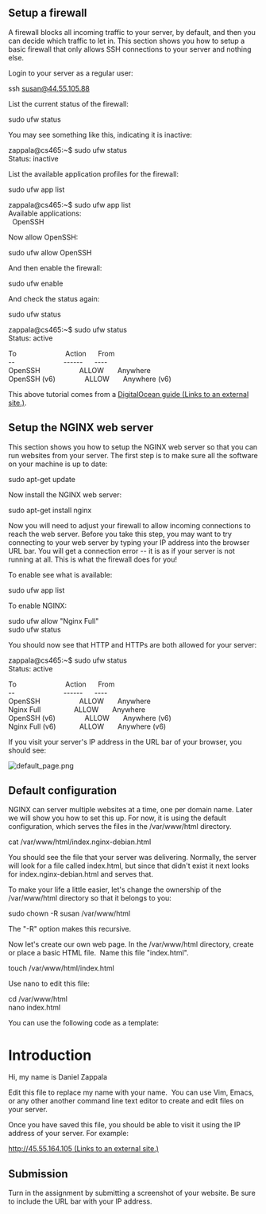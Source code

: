 ## Setup a firewall

A firewall blocks all incoming traffic to your server, by default, and then you can decide which traffic to let in. This section shows you how to setup a basic firewall that only allows SSH connections to your server and nothing else.

Login to your server as a regular user:

ssh susan@44.55.105.88

List the current status of the firewall:

sudo ufw status

You may see something like this, indicating it is inactive:

zappala@cs465:~$ sudo ufw status  
Status: inactive

List the available application profiles for the firewall:

sudo ufw app list

zappala@cs465:~$ sudo ufw app list  
Available applications:  
  OpenSSH

Now allow OpenSSH:

sudo ufw allow OpenSSH

And then enable the firewall:

sudo ufw enable

And check the status again:

sudo ufw status

zappala@cs465:~$ sudo ufw status  
Status: active

To                         Action      From  
\--                         ------      ----  
OpenSSH                    ALLOW       Anywhere  
OpenSSH (v6)               ALLOW       Anywhere (v6)

This above tutorial comes from a [DigitalOcean guide (Links to an external site.)](https://www.digitalocean.com/community/tutorials/initial-server-setup-with-ubuntu-16-04#step-seven-%E2%80%94-set-up-a-basic-firewall).

## Setup the NGINX web server

This section shows you how to setup the NGINX web server so that you can run websites from your server. The first step is to make sure all the software on your machine is up to date:

sudo apt-get update

Now install the NGINX web server:

sudo apt-get install nginx

Now you will need to adjust your firewall to allow incoming connections to reach the web server. Before you take this step, you may want to try connecting to your web server by typing your IP address into the browser URL bar. You will get a connection error -- it is as if your server is not running at all. This is what the firewall does for you!

To enable see what is available:

sudo ufw app list

To enable NGINX:

sudo ufw allow "Nginx Full"  
sudo ufw status

You should now see that HTTP and HTTPs are both allowed for your server:

zappala@cs465:~$ sudo ufw status  
Status: active

To                         Action      From  
\--                         ------      ----  
OpenSSH                    ALLOW       Anywhere  
Nginx Full                 ALLOW       Anywhere  
OpenSSH (v6)               ALLOW       Anywhere (v6)  
Nginx Full (v6)            ALLOW       Anywhere (v6)

If you visit your server's IP address in the URL bar of your browser, you should see:

![default_page.png](https://byu.instructure.com/courses/8912/files/2859263/preview)  

## Default configuration

NGINX can server multiple websites at a time, one per domain name. Later we will show you how to set this up. For now, it is using the default configuration, which serves the files in the /var/www/html directory.

cat /var/www/html/index.nginx-debian.html

You should see the file that your server was delivering. Normally, the server will look for a file called index.html, but since that didn't exist it next looks for index.nginx-debian.html and serves that.

To make your life a little easier, let's change the ownership of the /var/www/html directory so that it belongs to you:

sudo chown -R susan /var/www/html

The "-R" option makes this recursive.

Now let's create our own web page. In the /var/www/html directory, create or place a basic HTML file.  Name this file "index.html".

touch /var/www/html/index.html

Use nano to edit this file:

cd /var/www/html  
nano index.html

You can use the following code as a template:

<!DOCTYPE html>  
<html>  
<head>  
<title>Daniel's Web Server</title>  
</head>  
<body>

<h1>Introduction</h1>  
<p>Hi, my name is Daniel Zappala</p>

</body>  
</html>

Edit this file to replace my name with your name.  You can use Vim, Emacs, or any other another command line text editor to create and edit files on your server.

Once you have saved this file, you should be able to visit it using the IP address of your server. For example:

[http://45.55.164.105 (Links to an external site.)](http://45.55.164.105/)

## Submission

Turn in the assignment by submitting a screenshot of your website. Be sure to include the URL bar with your IP address.
